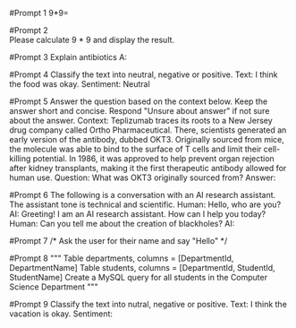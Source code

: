 #Prompt 1
9*9=

#Prompt 2       
Please calculate 9 * 9 and display the result.

#Prompt 3
Explain antibiotics
A:

#Prompt 4
Classify the text into neutral, negative or positive. 
Text: I think the food was okay. 
Sentiment: Neutral

#Prompt 5
Answer the question based on the context below. Keep the answer short and concise. Respond "Unsure about answer" if not sure about the answer.
Context: Teplizumab traces its roots to a New Jersey drug company called Ortho Pharmaceutical. There, scientists generated an early version of the antibody, dubbed OKT3. Originally sourced from mice, the molecule was able to bind to the surface of T cells and limit their cell-killing potential. In 1986, it was approved to help prevent organ rejection after kidney transplants, making it the first therapeutic antibody allowed for human use.
Question: What was OKT3 originally sourced from?
Answer:

#Prompt 6
The following is a conversation with an AI research assistant. The assistant tone is technical and scientific.
Human: Hello, who are you?
AI: Greeting! I am an AI research assistant. How can I help you today?
Human: Can you tell me about the creation of blackholes?
AI:

#Prompt 7
/*
Ask the user for their name and say "Hello"
*/

#Prompt 8
"""
Table departments, columns = [DepartmentId, DepartmentName]
Table students, columns = [DepartmentId, StudentId, StudentName]
Create a MySQL query for all students in the Computer Science Department
"""

#Prompt 9
Classify the text into nutral, negative or positive. 
Text: I think the vacation is okay.
Sentiment:
